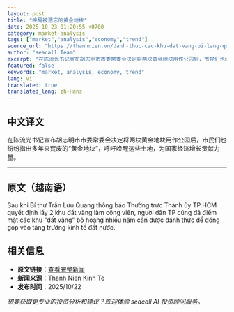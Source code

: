 ```yaml
---
layout: post
title: "唤醒被遗忘的黄金地块"
date: 2025-10-23 01:20:55 +0700
category: market-analysis
tags: ["market","analysis","economy","trend"]
source_url: "https://thanhnien.vn/danh-thuc-cac-khu-dat-vang-bi-lang-quen-185251022223831731.htm"
author: "seacall Team"
excerpt: "在陈流光书记宣布胡志明市市委常委会决定将两块黄金地块用作公园后，市民们也纷纷指出多年来荒废的“黄金地块”，呼吁唤醒这些土地，为国家经济增长贡献力量。..."
featured: false
keywords: "market, analysis, economy, trend"
lang: vi
translated: true
translated_lang: zh-Hans
---
```


## 中文译文

在陈流光书记宣布胡志明市市委常委会决定将两块黄金地块用作公园后，市民们也纷纷指出多年来荒废的“黄金地块”，呼吁唤醒这些土地，为国家经济增长贡献力量。

---

## 原文（越南语）

Sau khi B&iacute; thư Trần Lưu Quang th&ocirc;ng b&aacute;o Thường trực Th&agrave;nh ủy TP.HCM quyết định lấy 2 khu đất v&agrave;ng l&agrave;m c&ocirc;ng vi&ecirc;n, người d&acirc;n TP cũng đ&atilde; điểm mặt c&aacute;c khu "đất v&agrave;ng" bỏ hoang nhiều năm cần được đ&aacute;nh thức để đ&oacute;ng g&oacute;p v&agrave;o tăng trưởng kinh tế đất nước.

## 相关信息

- **原文链接**：[查看完整新闻](https://thanhnien.vn/danh-thuc-cac-khu-dat-vang-bi-lang-quen-185251022223831731.htm)
- **新闻来源**：Thanh Nien Kinh Te
- **发布时间**：2025/10/22

*想要获取更专业的投资分析和建议？欢迎体验 seacall AI 投资顾问服务。*